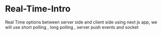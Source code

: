 # Real-Time-Intro
Real Time options between server side and client side using next js app, we will use short polling , long polling , server push events and socket
